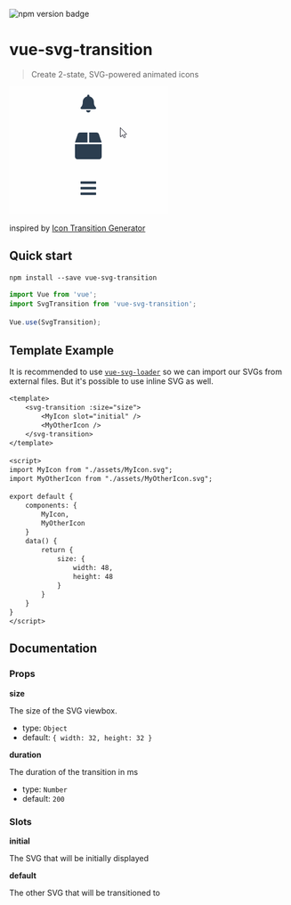 ![npm version badge](https://img.shields.io/npm/v/vue-svg-transition.svg)

# vue-svg-transition
> Create 2-state, SVG-powered animated icons

![Demo](/assets/demo.gif)

inspired by [Icon Transition Generator](https://blog.nucleoapp.com/create-2-state-svg-powered-animated-icons-76ed19160a7e)

## Quick start

```
npm install --save vue-svg-transition
```
```js
import Vue from 'vue';
import SvgTransition from 'vue-svg-transition';

Vue.use(SvgTransition);
```

## Template Example
It is recommended to use [`vue-svg-loader`](https://www.npmjs.com/package/vue-svg-loader) so we can import our SVGs from external files.
But it's possible to use inline SVG as well.

```vue
<template>
    <svg-transition :size="size">
        <MyIcon slot="initial" />
        <MyOtherIcon />
    </svg-transition>
</template>

<script>
import MyIcon from "./assets/MyIcon.svg";
import MyOtherIcon from "./assets/MyOtherIcon.svg";

export default {
    components: {
        MyIcon,
        MyOtherIcon
    }
    data() {
        return {
            size: {
                width: 48,
                height: 48
            }
        }
    }
}
</script>
```

## Documentation
### Props
**size**

The size of the SVG viewbox.
- type: `Object`
- default: `{ width: 32, height: 32 }`

**duration**

The duration of the transition in ms
- type: `Number` 
- default: `200`

### Slots
**initial**

The SVG that will be initially displayed

**default**

The other SVG that will be transitioned to
